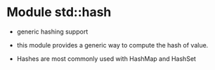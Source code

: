 # Module std::hash

- generic hashing support

- this module provides a generic way to compute the hash of value.

- Hashes are most commonly used with HashMap and HashSet